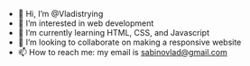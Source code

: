- 👋 Hi, I’m @Vladistrying
- 👀 I’m interested in web development
- 🌱 I’m currently learning HTML, CSS, and Javascript
- 💞️ I’m looking to collaborate on making a responsive website
- 📫 How to reach me: my email is sabinovlad@gmail.com

<!---
Vladistrying/Vladistrying is a ✨ special ✨ repository because its `README.md` (this file) appears on your GitHub profile.
You can click the Preview link to take a look at your changes.
--->
